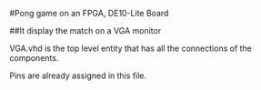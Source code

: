 #Pong game on an FPGA, DE10-Lite Board

##It display the match on a VGA monitor

VGA.vhd is the top level entity that has all the connections of the components. 

Pins are already assigned in this file.
